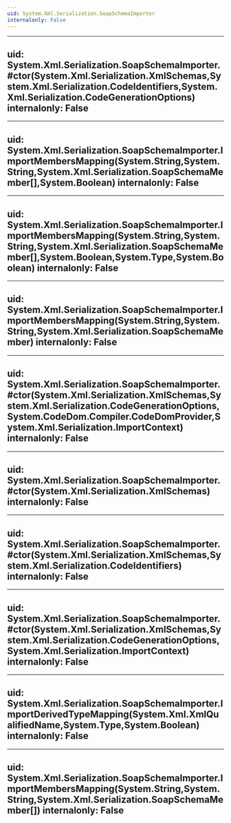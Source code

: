 ```yaml
---
uid: System.Xml.Serialization.SoapSchemaImporter
internalonly: False
---
```


---
uid: System.Xml.Serialization.SoapSchemaImporter.#ctor(System.Xml.Serialization.XmlSchemas,System.Xml.Serialization.CodeIdentifiers,System.Xml.Serialization.CodeGenerationOptions)
internalonly: False
---

---
uid: System.Xml.Serialization.SoapSchemaImporter.ImportMembersMapping(System.String,System.String,System.Xml.Serialization.SoapSchemaMember[],System.Boolean)
internalonly: False
---

---
uid: System.Xml.Serialization.SoapSchemaImporter.ImportMembersMapping(System.String,System.String,System.Xml.Serialization.SoapSchemaMember[],System.Boolean,System.Type,System.Boolean)
internalonly: False
---

---
uid: System.Xml.Serialization.SoapSchemaImporter.ImportMembersMapping(System.String,System.String,System.Xml.Serialization.SoapSchemaMember)
internalonly: False
---

---
uid: System.Xml.Serialization.SoapSchemaImporter.#ctor(System.Xml.Serialization.XmlSchemas,System.Xml.Serialization.CodeGenerationOptions,System.CodeDom.Compiler.CodeDomProvider,System.Xml.Serialization.ImportContext)
internalonly: False
---

---
uid: System.Xml.Serialization.SoapSchemaImporter.#ctor(System.Xml.Serialization.XmlSchemas)
internalonly: False
---

---
uid: System.Xml.Serialization.SoapSchemaImporter.#ctor(System.Xml.Serialization.XmlSchemas,System.Xml.Serialization.CodeIdentifiers)
internalonly: False
---

---
uid: System.Xml.Serialization.SoapSchemaImporter.#ctor(System.Xml.Serialization.XmlSchemas,System.Xml.Serialization.CodeGenerationOptions,System.Xml.Serialization.ImportContext)
internalonly: False
---

---
uid: System.Xml.Serialization.SoapSchemaImporter.ImportDerivedTypeMapping(System.Xml.XmlQualifiedName,System.Type,System.Boolean)
internalonly: False
---

---
uid: System.Xml.Serialization.SoapSchemaImporter.ImportMembersMapping(System.String,System.String,System.Xml.Serialization.SoapSchemaMember[])
internalonly: False
---

